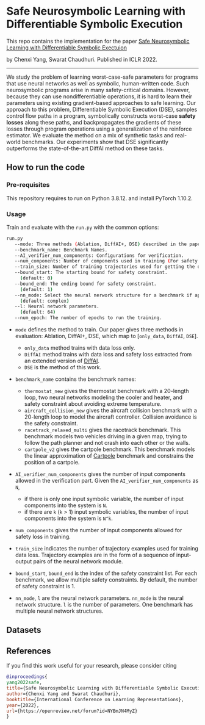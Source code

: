 # Safe Neurosymbolic Learning with Differentiable Symbolic Execution

This repo contains the implementation for the paper [Safe Neurosymbolic Learning with Differentiable Symbolic Exectuion](https://openreview.net/forum?id=NYBmJN4MyZ) 

by Chenxi Yang, Swarat Chaudhuri. Published in ICLR 2022.

--------------------

We study the problem of learning worst-case-safe parameters for programs that use neural networks as well as symbolic, human-written code. Such neurosymbolic programs arise in many safety-critical domains. However, because they can use nondifferentiable operations, it is hard to learn their parameters using existing gradient-based approaches to safe learning. Our approach to this problem, Differentiable Symbolic Execution (DSE), samples control flow paths in a program, symbolically constructs worst-case **safety losses** along these paths, and backpropagates the gradients of these losses through program operations using a generalization of the reinforce estimator. We evaluate the method on a mix of synthetic tasks and real-world benchmarks. Our experiments show that DSE significantly outperforms the state-of-the-art DiffAI method on these tasks. 


## How to run the code

### Pre-requisites
This repository requires to run on Python 3.8.12. and install PyTorch 1.10.2.

### Usage
Train and evaluate with the `run.py` with the common options:

```sh
run.py
   --mode: Three methods (Ablation, DiffAI+, DSE) described in the paper. 
   --benchmark_name: Benchmark Names.
   --AI_verifier_num_components: Configurations for verification.
   --num_components: Number of components used in training (For safety loss).
   --train_size: Number of training trajectories used for getting the data loss.
   --bound_start: The starting bound for safety constraint. 
     (default: 0)
   --bound_end: The ending bound for safety constraint.
     (default: 1)
   --nn_mode: Select the neural nerwork structure for a benchmark if applied. 
     (default: complex)
   --l: Neural network parameters. 
     (default: 64)
   --num_epoch: The number of epochs to run the training.
```

* `mode` defines the method to train. Our paper gives three methods in evaluation: Ablation, DiffAI+, DSE, which map to [`only_data`, `DiffAI`, `DSE`].

   * `only_data` method trains with data loss only.
   * `DiffAI` method trains with data loss and safety loss extracted from an extended version of [DiffAI](https://files.sri.inf.ethz.ch/website/papers/icml18-diffai.pdf).
   * `DSE` is the method of this work.

*  `benchmark_name` contains the benchmark names:

   * `thermostat_new` gives the thermostat benchmark with a 20-length loop, two neural networks modeling the cooler and heater, and safety constraint about avoiding extreme temperature.
   * `aircraft_collision_new` gives the aircraft collision benchmark with a 20-length loop to model the aircraft controller. Collision avoidance is the safety constraint.
   * `racetrack_relaxed_multi` gives the racetrack benchmark. This benchmark models two vehicles driving in a given map, trying to follow the path planner and not crash into each other or the walls.
   * `cartpole_v2` gives the cartpole benchmark. This benchmark models the linear approximation of [Cartpole](https://github.com/openai/gym/blob/master/gym/envs/classic_control/cartpole.py) benchmark and constrains the position of a cartpole.

* `AI_verifier_num_components` gives the number of input components allowed in the verification part. Given the `AI_verifier_num_components` as `N`, 

   * if there is only one input symbolic variable, the number of input components into the system is `N`.
   * if there are `k` (`k` > 1) input symbolic variables, the number of input components into the system is `N^k`. 

* `num_components` gives the number of input components allowed for safety loss in training.
* `train_size` indicates the number of trajectory examples used for training data loss. Trajectory examples are in the form of a sequence of input-output pairs of the neural network module.
* `bound_start`, `bound_end` is the index of the safety constraint list. For each benchmark, we allow multiple safety constraints. By default, the number of safety constraint is 1.
* `nn_mode`, `l` are the neural network parameters. `nn_mode` is the neural network structure. `l` is the number of parameters. One benchmark has multiple neural network structures. 

## Datasets

## References

If you find this work useful for your research, please consider citing
```bib
@inproceedings{
yang2022safe,
title={Safe Neurosymbolic Learning with Differentiable Symbolic Execution},
author={Chenxi Yang and Swarat Chaudhuri},
booktitle={International Conference on Learning Representations},
year={2022},
url={https://openreview.net/forum?id=NYBmJN4MyZ}
}
```

